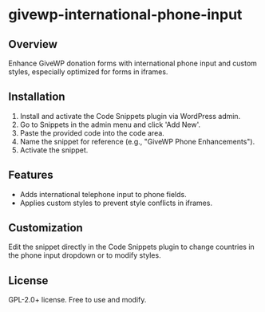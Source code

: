 # givewp-international-phone-input

## Overview
Enhance GiveWP donation forms with international phone input and custom styles, especially optimized for forms in iframes.


## Installation
1. Install and activate the Code Snippets plugin via WordPress admin.
2. Go to Snippets in the admin menu and click 'Add New'.
3. Paste the provided code into the code area.
4. Name the snippet for reference (e.g., "GiveWP Phone Enhancements").
5. Activate the snippet.

## Features
- Adds international telephone input to phone fields.
- Applies custom styles to prevent style conflicts in iframes.

## Customization
Edit the snippet directly in the Code Snippets plugin to change countries in the phone input dropdown or to modify styles.

## License
GPL-2.0+ license. Free to use and modify.
